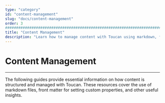 ```yaml
---
type: "category"
id: "content-management"
slug: "docs/content-management"
order: 3
################################################################################
title: "Content Management"
description: "Learn how to manage content with Toucan using markdown, front matter, and custom properties."
---
```


# Content Management
---

The following guides provide essential information on how content is structured and managed with Toucan. These resources cover the use of markdown files, front matter for setting custom properties, and other useful insights.
